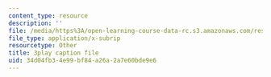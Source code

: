 ```yaml
---
content_type: resource
description: ''
file: /media/https%3A/open-learning-course-data-rc.s3.amazonaws.com/res-2-006-girls-who-build-cameras-summer-2016/34d04fb34e99bf84a26a2a7e60bde9e6_tJj6YN8peXU.srt
file_type: application/x-subrip
resourcetype: Other
title: 3play caption file
uid: 34d04fb3-4e99-bf84-a26a-2a7e60bde9e6
---
```

